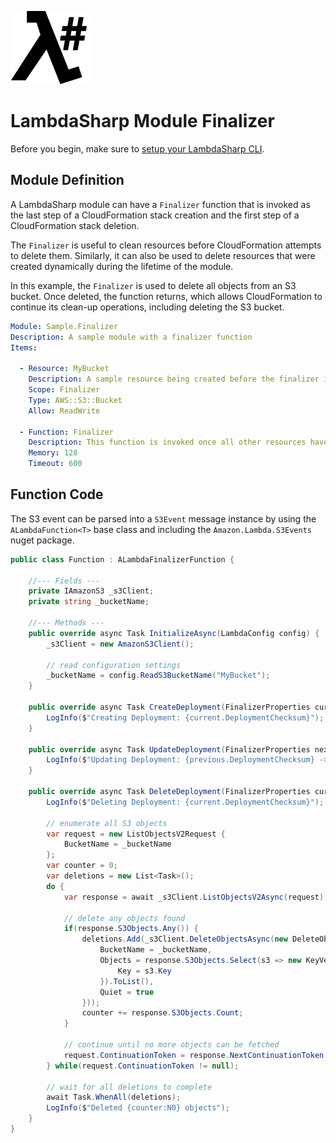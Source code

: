 ![λ#](../../src/DocFx/images/LambdaSharpLogo.png)

# LambdaSharp Module Finalizer

Before you begin, make sure to [setup your LambdaSharp CLI](https://lambdasharp.net/articles/Setup.html).

## Module Definition

A LambdaSharp module can have a `Finalizer` function that is invoked as the last step of a CloudFormation stack creation and the first step of a CloudFormation stack deletion.

The `Finalizer` is useful to clean resources before CloudFormation attempts to delete them. Similarly, it can also be used to delete resources that were created dynamically during the lifetime of the module.

In this example, the `Finalizer` is used to delete all objects from an S3 bucket. Once deleted, the function returns, which allows CloudFormation to continue its clean-up operations, including deleting the S3 bucket.

```yaml
Module: Sample.Finalizer
Description: A sample module with a finalizer function
Items:

  - Resource: MyBucket
    Description: A sample resource being created before the finalizer is invoked
    Scope: Finalizer
    Type: AWS::S3::Bucket
    Allow: ReadWrite

  - Function: Finalizer
    Description: This function is invoked once all other resources have been created/updated
    Memory: 128
    Timeout: 600
```

## Function Code

The S3 event can be parsed into a `S3Event` message instance by using the `ALambdaFunction<T>` base class and including the `Amazon.Lambda.S3Events` nuget package.

```csharp
public class Function : ALambdaFinalizerFunction {

    //--- Fields ---
    private IAmazonS3 _s3Client;
    private string _bucketName;

    //--- Methods ---
    public override async Task InitializeAsync(LambdaConfig config) {
        _s3Client = new AmazonS3Client();

        // read configuration settings
        _bucketName = config.ReadS3BucketName("MyBucket");
    }

    public override async Task CreateDeployment(FinalizerProperties current) {
        LogInfo($"Creating Deployment: {current.DeploymentChecksum}");
    }

    public override async Task UpdateDeployment(FinalizerProperties next, FinalizerProperties previous) {
        LogInfo($"Updating Deployment: {previous.DeploymentChecksum} -> {next.DeploymentChecksum}");
    }

    public override async Task DeleteDeployment(FinalizerProperties current) {
        LogInfo($"Deleting Deployment: {current.DeploymentChecksum}");

        // enumerate all S3 objects
        var request = new ListObjectsV2Request {
            BucketName = _bucketName
        };
        var counter = 0;
        var deletions = new List<Task>();
        do {
            var response = await _s3Client.ListObjectsV2Async(request);

            // delete any objects found
            if(response.S3Objects.Any()) {
                deletions.Add(_s3Client.DeleteObjectsAsync(new DeleteObjectsRequest {
                    BucketName = _bucketName,
                    Objects = response.S3Objects.Select(s3 => new KeyVersion {
                        Key = s3.Key
                    }).ToList(),
                    Quiet = true
                }));
                counter += response.S3Objects.Count;
            }

            // continue until no more objects can be fetched
            request.ContinuationToken = response.NextContinuationToken;
        } while(request.ContinuationToken != null);

        // wait for all deletions to complete
        await Task.WhenAll(deletions);
        LogInfo($"Deleted {counter:N0} objects");
    }
}
```
